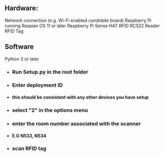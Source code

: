 ## Hardware: 
Network connection (e.g. Wi-Fi enabled candidate board)
Raspberry Pi running Raspian OS 11 or later
Raspberry Pi Sense HAT
RFID RC522 Reader 
RFID Tag

## Software
Python 3 or later

- ### Run Setup.py in the root folder
- ### Enter deployment ID 
- #### this should be consistent with any other devices you have setup
- ### select "2" in the options menu
- ### enter the room number associated with the scanner
- #### E.G N533, N534
- ###  scan RFID tag 

